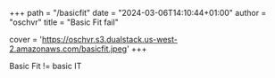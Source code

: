 +++
path = "/basicfit"
date = "2024-03-06T14:10:44+01:00"
author = "oschvr"
title = "Basic Fit fail"

cover = 'https://oschvr.s3.dualstack.us-west-2.amazonaws.com/basicfit.jpeg'
+++

Basic Fit != basic IT 